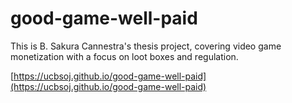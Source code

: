 # good-game-well-paid

This is B. Sakura Cannestra's thesis project, covering video game monetization with a focus on loot boxes and regulation.

[https://ucbsoj.github.io/good-game-well-paid](https://ucbsoj.github.io/good-game-well-paid)
